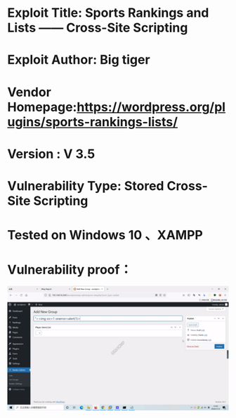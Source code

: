 # Exploit Title: Sports Rankings and Lists ——  Cross-Site Scripting
# Exploit Author: Big tiger
# Vendor Homepage:https://wordpress.org/plugins/sports-rankings-lists/
# Version :  V 3.5
# Vulnerability Type: Stored Cross-Site Scripting
# Tested on Windows 10 、XAMPP
# Vulnerability proof：  
![image](https://github.com/BigTiger2020/2022/blob/main/Sports%20Rankings%20and%20Lists.gif)  
